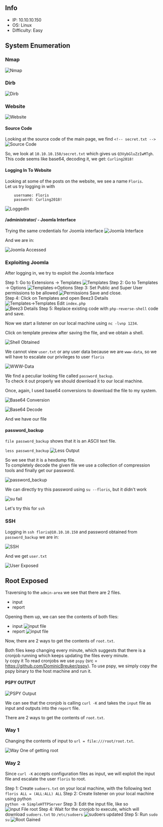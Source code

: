 ## Info
  * IP: 10.10.10.150
  * OS: Linux
  * Difficulty: Easy

## System Enumeration

### Nmap

![Nmap](boxImages/Curling/nmap.png "Nmap")

### Dirb

![Dirb](boxImages/Curling/dirbOutput.png "Dirb Output")

### Website

![Website](boxImages/Curling/website.png "Website Main Page")

#### Source Code

Looking at the source code of the main page, we find `<!-- secret.txt -->`
![Source Code](boxImages/Curling/sourceCode.png "Source Code")

So, we look at `10.10.10.150/secret.txt` which gives us `Q3VybGluZzIwMTgh`.  
This code seems like base64, decoding it, we get: `Curling2018!`  

#### Logging In To Website

Looking at some of the posts on the website, we see a name `Floris`.  
Let us try logging in with  
```
    username: Floris
    password: Curling2018!
```

![LoggedIn](boxImages/Curling/loggedIn.png "Logged In Main Page")

#### /administrator/ - Joomla Interface

Trying the same credentials for Joomla interface
![Joomla Interface](boxImages/Curling/joomlaInterface.png "Joomla Interface")

And we are in: 

![Joomla Accessed](boxImages/Curling/joomlaAccess.png "Logged In Joomla")

### Exploiting Joomla

After logging in, we try to exploit the Joomla Interface

Step 1: Go to Extensions -> Templates
    ![Templates](boxImages/Curling/template1.png "Templates")
Step 2: Go to Templates -> Options
    ![Templates->Options](boxImages/Curling/template2.png "Templates -> Options")
Step 3: Set Public and Super User permissions to be allowed
    ![Permissions](boxImages/Curling/permissions.png "Permissions")
    Save and close.  
Step 4: Click on Templates and open Beez3 Details
    ![Templates->Templates](boxImages/Curling/templateBeez3.png "Templates Details")
    Edit `index.php`    
    ![Beez3 Details](boxImages/Curling/beez3.png "Beez3 Details")
Step 5: Replace existing code with `php-reverse-shell` code and save.


Now we start a listener on our local machine using `nc -lvnp 1234`.  

Click on template preview after saving the file, and we obtain a shell.  

![Shell Obtained](boxImages/Curling/shellObtained.png "Shell Obtained")

We cannot view `user.txt` or any user data because we are `www-data`, so we will have to escalate our privileges to user `floris`

![WWW-Data](boxImages/Curling/wwwData.png "wwwdata")

We find a peculiar looking file called `password_backup`.  
To check it out properly we should download it to our local machine.  

Once, again, I used base64 conversions to download the file to my system.  

![Base64 Conversion](boxImages/Curling/base64Conv.png "Base 64 Conversion")

![Base64 Decode](boxImages/Curling/base64Dec.png "Base 64 Decode")

And we have our file

#### password_backup

`file password_backup` shows that it is an ASCII text file.  

`less password_backup` 
![Less Output](boxImages/Curling/lessOutput.png "Less Password_Backup")

So we see that it is a hexdump file.  
To completely decode the given file we use a collection of compression tools and finally get our password.  

![password_backup](boxImages/Curling/passwordBackup.png "Cracking password_backup")

We can directly try this password using `su --floris`, but it didn't work

![su fail](boxImages/Curling/suFail.png "su fail")

Let's try this for `ssh`

### SSH

Logging in `ssh floris@10.10.10.150` and password obtained from `password_backup` we are in:

![SSH](boxImages/Curling/sshLogin.png "SSH Logged In")

And we get `user.txt`

![User Exposed](boxImages/Curling/userExposed.png "User Exposed")

## Root Exposed

Traversing to the `admin-area` we see that there are 2 files.  
  * input
  * report

Opening them up, we can see the contents of both files:

  * input
    ![input file](boxImages/Curling/inputFile.png "Input File")
  * report
    ![input file](boxImages/Curling/reportFile.png "Report File")


Now, there are 2 ways to get the contents of `root.txt`.  

Both files keep changing every minute, which suggests that there is a cronjob running which keeps updating the files every minute.  
ly copy it
To read cronjobs we use `pspy` (src = https://github.com/DominicBreuker/pspy). To use pspy, we simply copy the pspy binary to the host machine and run it.  

#### PSPY OUTPUT
![PSPY Output](boxImages/Curling/pspyOutput.png "PSPY Output")

We can see that the cronjob is calling `curl -K` and takes the `input` file as input and outputs into the `report` file.  

There are 2 ways to get the contents of `root.txt`.  

### Way 1

Changing the contents of input to `url = file:///root/root.txt`.

![Way One of getting root](boxImages/Curling/root1.png "Way One of getting root")

### Way 2

Since `curl -K` accepts configuration files as input, we will exploit the input file and escalate the user `floris` to root.  

Step 1: Create `sudoers.txt` on your local machine, with the following text  
    `floris ALL = (ALL:ALL) ALL`
Step 2: Create listener on your local machine using python  
    `python -m SimpleHTTPServer`
Step 3: Edit the input file, like so  
    ![input File root](boxImages/Curling/inputRoot2.png "Input File for Way 2")
Step 4: Wait for the cronjob to execute, which will download `sudoers.txt` to `/etc/sudoers`
    ![sudoers updated](boxImages/Curling/sudoers.png "Sudoers Updated")
Step 5: Run `sudo su`
    ![Root Gained](boxImages/Curling/root2.png "Way 2 of getting root")
